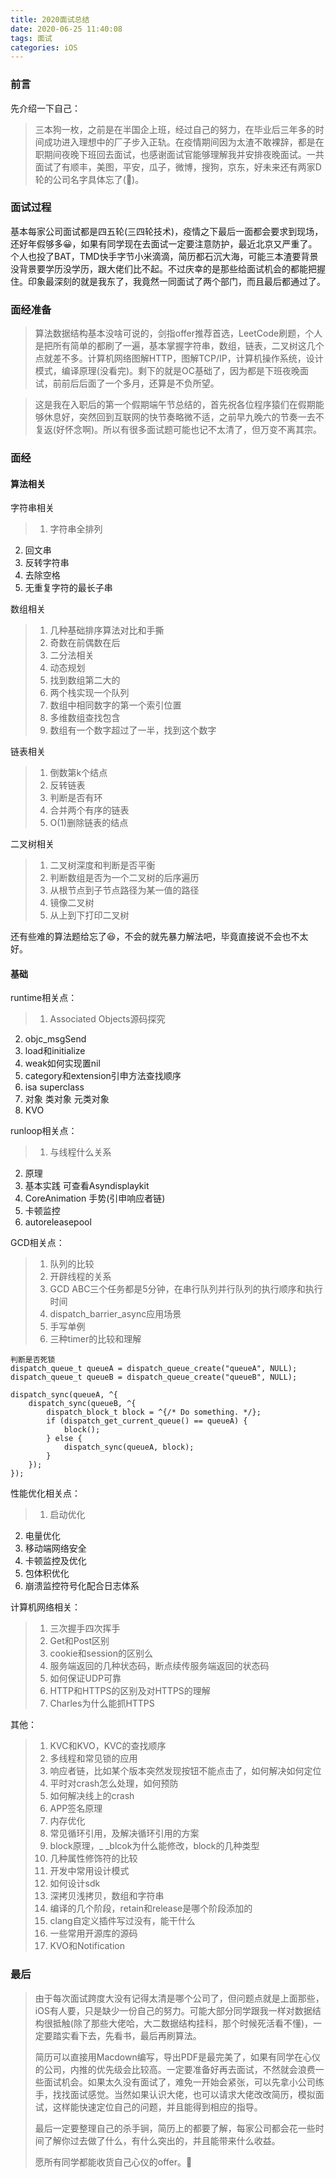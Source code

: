 ```yaml
---
title: 2020面试总结
date: 2020-06-25 11:40:08
tags: 面试
categories: iOS
---
```


### 前言
先介绍一下自己：
> 三本狗一枚，之前是在半国企上班，经过自己的努力，在毕业后三年多的时间成功进入理想中的厂子步入正轨。在疫情期间因为太渣不敢裸辞，都是在职期间夜晚下班回去面试，也感谢面试官能够理解我并安排夜晚面试。一共面试了有顺丰，美图，平安，瓜子，微博，搜狗，京东，好未来还有两家D轮的公司名字具体忘了(😬)。<!--more-->


### 面试过程
基本每家公司面试都是四五轮(三四轮技术)，疫情之下最后一面都会要求到现场，还好年假够多😀，如果有同学现在去面试一定要注意防护，最近北京又严重了。个人也投了BAT，TMD快手字节小米滴滴，简历都石沉大海，可能三本渣要背景没背景要学历没学历，跟大佬们比不起。不过庆幸的是那些给面试机会的都能把握住。印象最深刻的就是我东了，我竟然一同面试了两个部门，而且最后都通过了。

### 面经准备
> 算法数据结构基本没啥可说的，剑指offer推荐首选，LeetCode刷题，个人是把所有简单的都刷了一遍，基本掌握字符串，数组，链表，二叉树这几个点就差不多。计算机网络图解HTTP，图解TCP/IP，计算机操作系统，设计模式，编译原理(没看完)。剩下的就是OC基础了，因为都是下班夜晚面试，前前后后面了一个多月，还算是不负所望。

> 这是我在入职后的第一个假期端午节总结的，首先祝各位程序猿们在假期能够休息好，突然回到互联网的快节奏略微不适，之前早九晚六的节奏一去不复返(好怀念啊)。所以有很多面试题可能也记不太清了，但万变不离其宗。

### 面经
#### 算法相关
字符串相关
> 1. 字符串全排列
2. 回文串
3. 反转字符串
4. 去除空格
5. 无重复字符的最长子串

数组相关
>1. 几种基础排序算法对比和手撕
>2. 奇数在前偶数在后
>3. 二分法相关
>4. 动态规划
>5. 找到数组第二大的
>6. 两个栈实现一个队列
>7. 数组中相同数字的第一个索引位置
>8. 多维数组查找包含
>9. 数组有一个数字超过了一半，找到这个数字

链表相关
> 1. 倒数第k个结点
> 2. 反转链表
> 3. 判断是否有环
> 4. 合并两个有序的链表
> 5. O(1)删除链表的结点

二叉树相关
> 1. 二叉树深度和判断是否平衡
> 2. 判断数组是否为一个二叉树的后序遍历
> 3. 从根节点到子节点路径为某一值的路径
> 4. 镜像二叉树
> 5. 从上到下打印二叉树

还有些难的算法题给忘了😆，不会的就先暴力解法吧，毕竟直接说不会也不太好。

#### 基础
runtime相关点：
> 1. Associated Objects源码探究
2. objc_msgSend
3. load和initialize
4. weak如何实现置nil
5. category和extension引申方法查找顺序
6. isa superclass
7. 对象 类对象 元类对象
8. KVO

runloop相关点：
> 1. 与线程什么关系
2. 原理
3. 基本实践 可查看Asyndisplaykit
4. CoreAnimation 手势(引申响应者链)
5. 卡顿监控
6. autoreleasepool

GCD相关点：
> 1. 队列的比较
> 2. 开辟线程的关系
> 3. GCD ABC三个任务都是5分钟，在串行队列并行队列的执行顺序和执行时间
> 4. dispatch_barrier_async应用场景
> 5. 手写单例
> 6. 三种timer的比较和理解

```
判断是否死锁
dispatch_queue_t queueA = dispatch_queue_create("queueA", NULL);
dispatch_queue_t queueB = dispatch_queue_create("queueB", NULL);

dispatch_sync(queueA, ^{
    dispatch_sync(queueB, ^{
        dispatch_block_t block = ^{/* Do something. */};
        if (dispatch_get_current_queue() == queueA) {
            block();
        } else {
            dispatch_sync(queueA, block);
        }
    });
});
```

性能优化相关点：
> 1. 启动优化
2. 电量优化
3. 移动端网络安全
4. 卡顿监控及优化
5. 包体积优化
6. 崩溃监控符号化配合日志体系

计算机网络相关：
> 1. 三次握手四次挥手
> 2. Get和Post区别
> 3. cookie和session的区别么
> 4. 服务端返回的几种状态码，断点续传服务端返回的状态码
> 5. 如何保证UDP可靠
> 6. HTTP和HTTPS的区别及对HTTPS的理解
> 7. Charles为什么能抓HTTPS

其他：
> 1. KVC和KVO，KVC的查找顺序
> 2. 多线程和常见锁的应用
> 3. 响应者链，比如某个版本突然发现按钮不能点击了，如何解决如何定位
> 4. 平时对crash怎么处理，如何预防
> 5. 如何解决线上的crash
> 6. APP签名原理
> 7. 内存优化
> 8. 常见循环引用，及解决循环引用的方案
> 9. block原理，_ _blcok为什么能修改，block的几种类型
> 10. 几种属性修饰符的比较
> 11. 开发中常用设计模式
> 12. 如何设计sdk
> 13. 深拷贝浅拷贝，数组和字符串
> 14. 编译的几个阶段，retain和release是哪个阶段添加的
> 15. clang自定义插件写过没有，能干什么
> 16. 一些常用开源库的源码
> 17. KVO和Notification

### 最后
> 由于每次面试跨度大没有记得太清是哪个公司了，但问题点就是上面那些，iOS有人要，只是缺少一份自己的努力。可能大部分同学跟我一样对数据结构很抵触(除了那些大佬哈，大二数据结构挂科，那个时候死活看不懂)，一定要踏实看下去，先看书，最后再刷算法。
> 
> 简历可以直接用Macdown编写，导出PDF是最完美了，如果有同学在心仪的公司，内推的优先级会比较高。一定要准备好再去面试，不然就会浪费一些面试机会。如果太久没有面试了，难免一开始会紧张，可以先拿小公司练手，找找面试感觉。当然如果认识大佬，也可以请求大佬改改简历，模拟面试，这样能快速定位自己的问题，并且能得到相应的指导。
> 
> 最后一定要整理自己的杀手锏，简历上的都要了解，每家公司都会花一些时间了解你过去做了什么，有什么突出的，并且能带来什么收益。
> 
> 愿所有同学都能收货自己心仪的offer。🤗